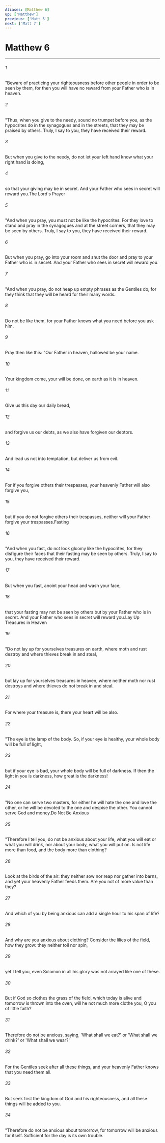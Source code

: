 ```yaml
---
Aliases: [Matthew 6]
up: ['Matthew']
previous: ['Matt 5']
next: ['Matt 7']
---
```

# Matthew 6
***



###### 1 
"Beware of practicing your righteousness before other people in order to be seen by them, for then you will have no reward from your Father who is in heaven. 

###### 2 
"Thus, when you give to the needy, sound no trumpet before you, as the hypocrites do in the synagogues and in the streets, that they may be praised by others. Truly, I say to you, they have received their reward. 

###### 3 
But when you give to the needy, do not let your left hand know what your right hand is doing, 

###### 4 
so that your giving may be in secret. And your Father who sees in secret will reward you.The Lord's Prayer 

###### 5 
"And when you pray, you must not be like the hypocrites. For they love to stand and pray in the synagogues and at the street corners, that they may be seen by others. Truly, I say to you, they have received their reward. 

###### 6 
But when you pray, go into your room and shut the door and pray to your Father who is in secret. And your Father who sees in secret will reward you. 

###### 7 
"And when you pray, do not heap up empty phrases as the Gentiles do, for they think that they will be heard for their many words. 

###### 8 
Do not be like them, for your Father knows what you need before you ask him. 

###### 9 
Pray then like this: "Our Father in heaven, hallowed be your name. 

###### 10 
Your kingdom come, your will be done, on earth as it is in heaven. 

###### 11 
Give us this day our daily bread, 

###### 12 
and forgive us our debts, as we also have forgiven our debtors. 

###### 13 
And lead us not into temptation, but deliver us from evil. 

###### 14 
For if you forgive others their trespasses, your heavenly Father will also forgive you, 

###### 15 
but if you do not forgive others their trespasses, neither will your Father forgive your trespasses.Fasting 

###### 16 
"And when you fast, do not look gloomy like the hypocrites, for they disfigure their faces that their fasting may be seen by others. Truly, I say to you, they have received their reward. 

###### 17 
But when you fast, anoint your head and wash your face, 

###### 18 
that your fasting may not be seen by others but by your Father who is in secret. And your Father who sees in secret will reward you.Lay Up Treasures in Heaven 

###### 19 
"Do not lay up for yourselves treasures on earth, where moth and rust destroy and where thieves break in and steal, 

###### 20 
but lay up for yourselves treasures in heaven, where neither moth nor rust destroys and where thieves do not break in and steal. 

###### 21 
For where your treasure is, there your heart will be also. 

###### 22 
"The eye is the lamp of the body. So, if your eye is healthy, your whole body will be full of light, 

###### 23 
but if your eye is bad, your whole body will be full of darkness. If then the light in you is darkness, how great is the darkness! 

###### 24 
"No one can serve two masters, for either he will hate the one and love the other, or he will be devoted to the one and despise the other. You cannot serve God and money.Do Not Be Anxious 

###### 25 
"Therefore I tell you, do not be anxious about your life, what you will eat or what you will drink, nor about your body, what you will put on. Is not life more than food, and the body more than clothing? 

###### 26 
Look at the birds of the air: they neither sow nor reap nor gather into barns, and yet your heavenly Father feeds them. Are you not of more value than they? 

###### 27 
And which of you by being anxious can add a single hour to his span of life? 

###### 28 
And why are you anxious about clothing? Consider the lilies of the field, how they grow: they neither toil nor spin, 

###### 29 
yet I tell you, even Solomon in all his glory was not arrayed like one of these. 

###### 30 
But if God so clothes the grass of the field, which today is alive and tomorrow is thrown into the oven, will he not much more clothe you, O you of little faith? 

###### 31 
Therefore do not be anxious, saying, 'What shall we eat?' or 'What shall we drink?' or 'What shall we wear?' 

###### 32 
For the Gentiles seek after all these things, and your heavenly Father knows that you need them all. 

###### 33 
But seek first the kingdom of God and his righteousness, and all these things will be added to you. 

###### 34 
"Therefore do not be anxious about tomorrow, for tomorrow will be anxious for itself. Sufficient for the day is its own trouble.
